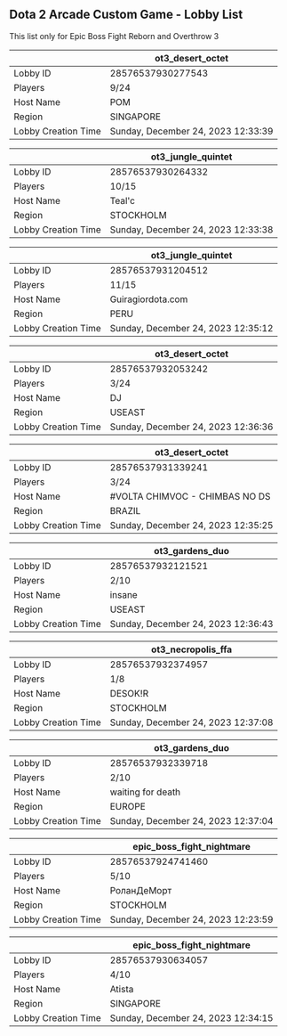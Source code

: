 ## Dota 2 Arcade Custom Game - Lobby List

This list only for Epic Boss Fight Reborn and Overthrow 3

|  | ot3_desert_octet |
| ------ | ------ |
| Lobby ID | 28576537930277543 |
| Players | 9/24 |
| Host Name | POM |
| Region | SINGAPORE |
| Lobby Creation Time | Sunday, December 24, 2023 12:33:39 |


|  | ot3_jungle_quintet |
| ------ | ------ |
| Lobby ID | 28576537930264332 |
| Players | 10/15 |
| Host Name | Teal'c |
| Region | STOCKHOLM |
| Lobby Creation Time | Sunday, December 24, 2023 12:33:38 |


|  | ot3_jungle_quintet |
| ------ | ------ |
| Lobby ID | 28576537931204512 |
| Players | 11/15 |
| Host Name | Guiragiordota.com |
| Region | PERU |
| Lobby Creation Time | Sunday, December 24, 2023 12:35:12 |


|  | ot3_desert_octet |
| ------ | ------ |
| Lobby ID | 28576537932053242 |
| Players | 3/24 |
| Host Name | DJ |
| Region | USEAST |
| Lobby Creation Time | Sunday, December 24, 2023 12:36:36 |


|  | ot3_desert_octet |
| ------ | ------ |
| Lobby ID | 28576537931339241 |
| Players | 3/24 |
| Host Name | #VOLTA CHIMVOC - CHIMBAS NO DS |
| Region | BRAZIL |
| Lobby Creation Time | Sunday, December 24, 2023 12:35:25 |


|  | ot3_gardens_duo |
| ------ | ------ |
| Lobby ID | 28576537932121521 |
| Players | 2/10 |
| Host Name | insane |
| Region | USEAST |
| Lobby Creation Time | Sunday, December 24, 2023 12:36:43 |


|  | ot3_necropolis_ffa |
| ------ | ------ |
| Lobby ID | 28576537932374957 |
| Players | 1/8 |
| Host Name | DESOK!R |
| Region | STOCKHOLM |
| Lobby Creation Time | Sunday, December 24, 2023 12:37:08 |


|  | ot3_gardens_duo |
| ------ | ------ |
| Lobby ID | 28576537932339718 |
| Players | 2/10 |
| Host Name | waiting for death |
| Region | EUROPE |
| Lobby Creation Time | Sunday, December 24, 2023 12:37:04 |


|  | epic_boss_fight_nightmare |
| ------ | ------ |
| Lobby ID | 28576537924741460 |
| Players | 5/10 |
| Host Name | РоланДеМорт |
| Region | STOCKHOLM |
| Lobby Creation Time | Sunday, December 24, 2023 12:23:59 |


|  | epic_boss_fight_nightmare |
| ------ | ------ |
| Lobby ID | 28576537930634057 |
| Players | 4/10 |
| Host Name | Atista |
| Region | SINGAPORE |
| Lobby Creation Time | Sunday, December 24, 2023 12:34:15 |


